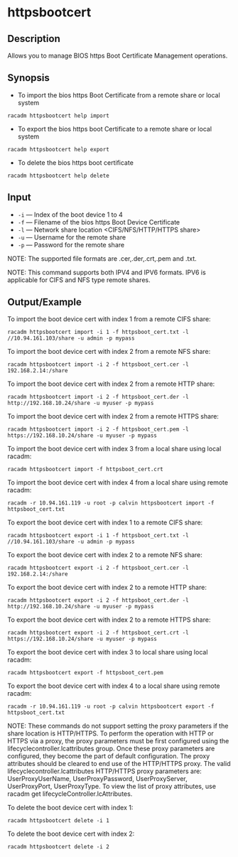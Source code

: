# httpsbootcert

## Description

Allows you to manage BIOS https Boot Certificate Management operations.

## Synopsis

- To import the bios https Boot Certificate from a remote share or local system

```
racadm httpsbootcert help import
```

- To export the bios https boot Certificate to a remote share or local system

```
racadm httpsbootcert help export
```

- To delete the bios https boot certificate

```
racadm httpsbootcert help delete
```

## Input

- `-i` — Index of the boot device 1 to 4
- `-f` — Filename of the bios https Boot Device Certificate
- `-l` — Network share location <CIFS/NFS/HTTP/HTTPS share>
- `-u` — Username for the remote share
- `-p` — Password for the remote share

NOTE: The supported file formats are .cer,.der,.crt,.pem and .txt.

NOTE: This command supports both IPV4 and IPV6 formats. IPV6 is applicable for CIFS and NFS type remote shares.

## Output/Example

To import the boot device cert with index 1 from a remote CIFS share:

```
racadm httpsbootcert import -i 1 -f httpsboot_cert.txt -l //10.94.161.103/share -u admin -p mypass
```

To import the boot device cert with index 2 from a remote NFS share:

```
racadm httpsbootcert import -i 2 -f httpsboot_cert.cer -l 192.168.2.14:/share
```

To import the boot device cert with index 2 from a remote HTTP share:

```
racadm httpsbootcert import -i 2 -f httpsboot_cert.der -l http://192.168.10.24/share -u myuser -p mypass
```

To import the boot device cert with index 2 from a remote HTTPS share:

```
racadm httpsbootcert import -i 2 -f httpsboot_cert.pem -l https://192.168.10.24/share -u myuser -p mypass
```

To import the boot device cert with index 3 from a local share using local racadm:

```
racadm httpsbootcert import -f httpsboot_cert.crt
```

To import the boot device cert with index 4 from a local share using remote racadm:

```
racadm -r 10.94.161.119 -u root -p calvin httpsbootcert import -f httpsboot_cert.txt
```

To export the boot device cert with index 1 to a remote CIFS share:

```
racadm httpsbootcert export -i 1 -f httpsboot_cert.txt -l //10.94.161.103/share -u admin -p mypass
```

To export the boot device cert with index 2 to a remote NFS share:

```
racadm httpsbootcert export -i 2 -f httpsboot_cert.cer -l 192.168.2.14:/share
```

To export the boot device cert with index 2 to a remote HTTP share:

```
racadm httpsbootcert export -i 2 -f httpsboot_cert.der -l http://192.168.10.24/share -u myuser -p mypass
```

To export the boot device cert with index 2 to a remote HTTPS share:

```
racadm httpsbootcert export -i 2 -f httpsboot_cert.crt -l https://192.168.10.24/share -u myuser -p mypass
```

To export the boot device cert with index 3 to local share using local racadm:

```
racadm httpsbootcert export -f httpsboot_cert.pem
```

To export the boot device cert with index 4 to a local share using remote racadm:

```
racadm -r 10.94.161.119 -u root -p calvin httpsbootcert export -f httpsboot_cert.txt
```

NOTE: These commands do not support setting the proxy parameters if the share location is HTTP/HTTPS. To perform the operation with HTTP or HTTPS via a proxy, the proxy parameters must be first configured using the lifecyclecontroller.lcattributes group. Once these proxy parameters are configured, they become the part of default configuration. The proxy attributes should be cleared to end use of the HTTP/HTTPS proxy. The valid lifecyclecontroller.lcattributes HTTP/HTTPS proxy parameters are: UserProxyUserName, UserProxyPassword, UserProxyServer, UserProxyPort, UserProxyType. To view the list of proxy attributes, use racadm get lifecycleController.lcAttributes.

To delete the boot device cert with index 1:

```
racadm httpsbootcert delete -i 1
```

To delete the boot device cert with index 2:

```
racadm httpsbootcert delete -i 2
```